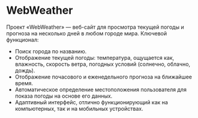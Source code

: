 # WebWeather
Проект «WebWeather» — веб-сайт для просмотра текущей погоды и прогноза на несколько дней в любом городе мира.
Ключевой функционал:
- Поиск города по названию.
- Отображение текущей погоды: температура, ощущается как, влажность, скорость ветра, погодных условий (солнечно, облачно, дождь).
- Отображение почасового и еженедельного прогноза на ближайшее время.
- Автоматическое определение местоположения пользователя для показа погоды на основе его данных.
- Адаптивный интерфейс, отлично функционирующий как на компьютерных, так и на мобильных устройствах.
